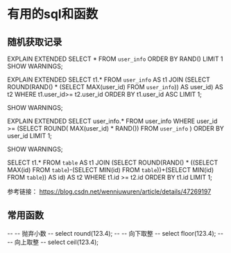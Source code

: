 
# 有用的sql和函数

## 随机获取记录
EXPLAIN EXTENDED
SELECT
  *
FROM
  `user_info`
ORDER BY RAND()
LIMIT 1 SHOW WARNINGS;


EXPLAIN EXTENDED SELECT t1.* 
FROM `user_info` AS t1 JOIN (SELECT ROUND(RAND() * (SELECT MAX(user_id) FROM `user_info`)) AS user_id) AS t2 
WHERE t1.user_id>= t2.user_id
ORDER BY t1.user_id ASC LIMIT 1;

SHOW WARNINGS;


EXPLAIN EXTENDED SELECT user_info.* 
FROM user_info 
WHERE user_id >= (SELECT ROUND( MAX(user_id) * RAND()) FROM `user_info` ) 
ORDER BY user_id LIMIT 1;

SHOW WARNINGS;

SELECT t1.* 
FROM `table` AS t1 JOIN (SELECT ROUND(RAND() * ((SELECT MAX(id) FROM `table`)-(SELECT MIN(id) FROM `table`))+(SELECT MIN(id) FROM `table`)) AS id) AS t2 
WHERE t1.id >= t2.id 
ORDER BY t1.id LIMIT 1;

参考链接： https://blog.csdn.net/wenniuwuren/article/details/47269197

## 常用函数


-- --  抛弃小数
-- select round(123.4); 
-- -- 向下取整
-- select floor(123.4);
-- -- 向上取整
-- select ceil(123.4);
